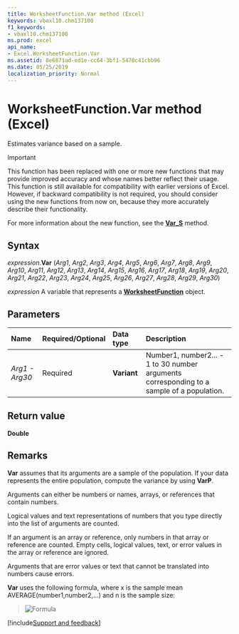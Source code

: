 ```yaml
---
title: WorksheetFunction.Var method (Excel)
keywords: vbaxl10.chm137100
f1_keywords:
- vbaxl10.chm137100
ms.prod: excel
api_name:
- Excel.WorksheetFunction.Var
ms.assetid: 8e6871ad-ed1e-cc64-3bf1-5470c41cbb96
ms.date: 05/25/2019
localization_priority: Normal
---
```



# WorksheetFunction.Var method (Excel)

Estimates variance based on a sample.

> [!IMPORTANT] 
> This function has been replaced with one or more new functions that may provide improved accuracy and whose names better reflect their usage. This function is still available for compatibility with earlier versions of Excel. However, if backward compatibility is not required, you should consider using the new functions from now on, because they more accurately describe their functionality.
> 
> For more information about the new function, see the **[Var_S](Excel.WorksheetFunction.Var_S.md)** method.


## Syntax

_expression_.**Var** (_Arg1_, _Arg2_, _Arg3_, _Arg4_, _Arg5_, _Arg6_, _Arg7_, _Arg8_, _Arg9_, _Arg10_, _Arg11_, _Arg12_, _Arg13_, _Arg14_, _Arg15_, _Arg16_, _Arg17_, _Arg18_, _Arg19_, _Arg20_, _Arg21_, _Arg22_, _Arg23_, _Arg24_, _Arg25_, _Arg26_, _Arg27_, _Arg28_, _Arg29_, _Arg30_)

_expression_ A variable that represents a **[WorksheetFunction](Excel.WorksheetFunction.md)** object.


## Parameters

|Name|Required/Optional|Data type|Description|
|:-----|:-----|:-----|:-----|
| _Arg1 - Arg30_|Required| **Variant**|Number1, number2... - 1 to 30 number arguments corresponding to a sample of a population.|

## Return value

**Double**


## Remarks

**Var** assumes that its arguments are a sample of the population. If your data represents the entire population, compute the variance by using **VarP**.
    
Arguments can either be numbers or names, arrays, or references that contain numbers. 
    
Logical values and text representations of numbers that you type directly into the list of arguments are counted. 
    
If an argument is an array or reference, only numbers in that array or reference are counted. Empty cells, logical values, text, or error values in the array or reference are ignored. 
    
Arguments that are error values or text that cannot be translated into numbers cause errors.
    
**Var** uses the following formula, where x is the sample mean AVERAGE(number1,number2,...) and n is the sample size: 
    
> ![Formula](../images/awfvarp_ZA06051259.gif)


[!include[Support and feedback](~/includes/feedback-boilerplate.md)]